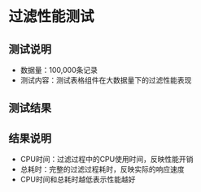 # 过滤性能测试

## 测试说明
- 数据量：100,000条记录
- 测试内容：测试表格组件在大数据量下的过滤性能表现

## 测试结果

<FilterData />

## 结果说明
- CPU时间：过滤过程中的CPU使用时间，反映性能开销
- 总耗时：完整的过滤过程耗时，反映实际的响应速度
- CPU时间和总耗时越低表示性能越好
